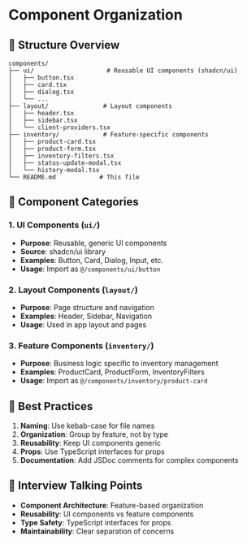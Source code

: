 # Component Organization

## 📁 Structure Overview

```
components/
├── ui/                    # Reusable UI components (shadcn/ui)
│   ├── button.tsx
│   ├── card.tsx
│   ├── dialog.tsx
│   └── ...
├── layout/               # Layout components
│   ├── header.tsx
│   ├── sidebar.tsx
│   └── client-providers.tsx
├── inventory/            # Feature-specific components
│   ├── product-card.tsx
│   ├── product-form.tsx
│   ├── inventory-filters.tsx
│   ├── status-update-modal.tsx
│   └── history-modal.tsx
└── README.md            # This file
```

## 🎯 Component Categories

### 1. **UI Components** (`ui/`)
- **Purpose**: Reusable, generic UI components
- **Source**: shadcn/ui library
- **Examples**: Button, Card, Dialog, Input, etc.
- **Usage**: Import as `@/components/ui/button`

### 2. **Layout Components** (`layout/`)
- **Purpose**: Page structure and navigation
- **Examples**: Header, Sidebar, Navigation
- **Usage**: Used in app layout and pages

### 3. **Feature Components** (`inventory/`)
- **Purpose**: Business logic specific to inventory management
- **Examples**: ProductCard, ProductForm, InventoryFilters
- **Usage**: Import as `@/components/inventory/product-card`

## 🔧 Best Practices

1. **Naming**: Use kebab-case for file names
2. **Organization**: Group by feature, not by type
3. **Reusability**: Keep UI components generic
4. **Props**: Use TypeScript interfaces for props
5. **Documentation**: Add JSDoc comments for complex components

## 📝 Interview Talking Points

- **Component Architecture**: Feature-based organization
- **Reusability**: UI components vs feature components
- **Type Safety**: TypeScript interfaces for props
- **Maintainability**: Clear separation of concerns 